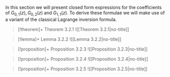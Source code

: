 In this section we will present closed form expressions for the coefficients of $G_{0,1}(z), G_{0,2}(z)$ and $G_{1,1}(z)$. To derive these formulae we will make use of a variant of the classical Lagrange inversion formula.

> [!theorem]+ Theorem 3.2.1
> ![[Theorem 3.2.1|no-title]]


> [!lemma]+ Lemma 3.2.2
> ![[Lemma 3.2.2|no-title]]



> [!proposition]+ Proposition 3.2.3
> ![[Proposition 3.2.3|no-title]]



> [!proposition]+ Proposition 3.2.4
> ![[Proposition 3.2.4|no-title]]



> [!proposition]+ Proposition 3.2.5
> ![[Proposition 3.2.5|no-title]]



